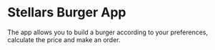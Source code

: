 # Stellars Burger App

The app allows you to build a burger according to your preferences, calculate the price and make an order.